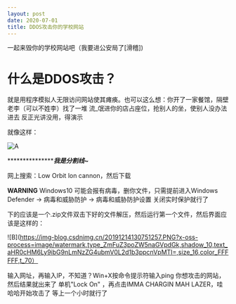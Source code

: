 ```yaml
---
layout: post
date: 2020-07-01
title: DDOS攻击你的学校网站
---
```


一起来毁你的学校网站吧（我要进公安局了[滑稽])

# 什么是DDOS攻击？

就是用程序模拟人无限访问网站使其瘫痪。也可以这么想：你开了一家餐馆，隔壁老李（可以不姓李）找了一堆 流_氓进你的店占座位，抢别人的坐，使别人没办法进去
反正光讲没用，得演示

就像这样：


 
![A](https://imgconvert.csdnimg.cn/aHR0cHM6Ly9nc3MwLmJkc3RhdGljLmNvbS85NG8zZFNhZ194STRraEdrcG9XSzFIRjZoaHkvYmFpa2UvYzA9YmFpa2U4MCw1LDUsODAsMjYvc2lnbj05NWI1YmUxODhmY2IzOWRiZDVjZDZmMDRiMTdmNjI0MS83YWNiMGE0NmYyMWZiZTA5MjMxMjE5ZTY2NTYwMGMzMzg2NDRhZGYwLmpwZw?x-oss-process=image/format,png)

****************************************************************************我是分割线~*************************************************************


网上搜索：Low Orbit lon cannon，然后下载

**WARNING** Windows10 可能会报有病毒，删你文件，只需提前进入Windows Defender -> 病毒和威胁防护 -> 病毒和威胁防护设置 关闭实时保护就行了


下的应该是一个.zip文件双击下好的文件解压，然后运行第一个文件，然后界面应该是这样的：

![B](https://img-blog.csdnimg.cn/20191214130751257.PNG?x-oss-process=image/watermark,type_ZmFuZ3poZW5naGVpdGk,shadow_10,text_aHR0cHM6Ly9ibG9nLmNzZG4ubmV0L2d1b3ppcnVpMTI=,size_16,color_FFFFFF,t_70）

输入网址，再输入IP，不知道？Win+X按命令提示符输入ping 你想攻击的网站，然后结果就出来了
单机"Lock On" ，再点击IMMA CHARGIN MAH LAZER，哇哈哈开始攻击了
等上一个小时就行了

